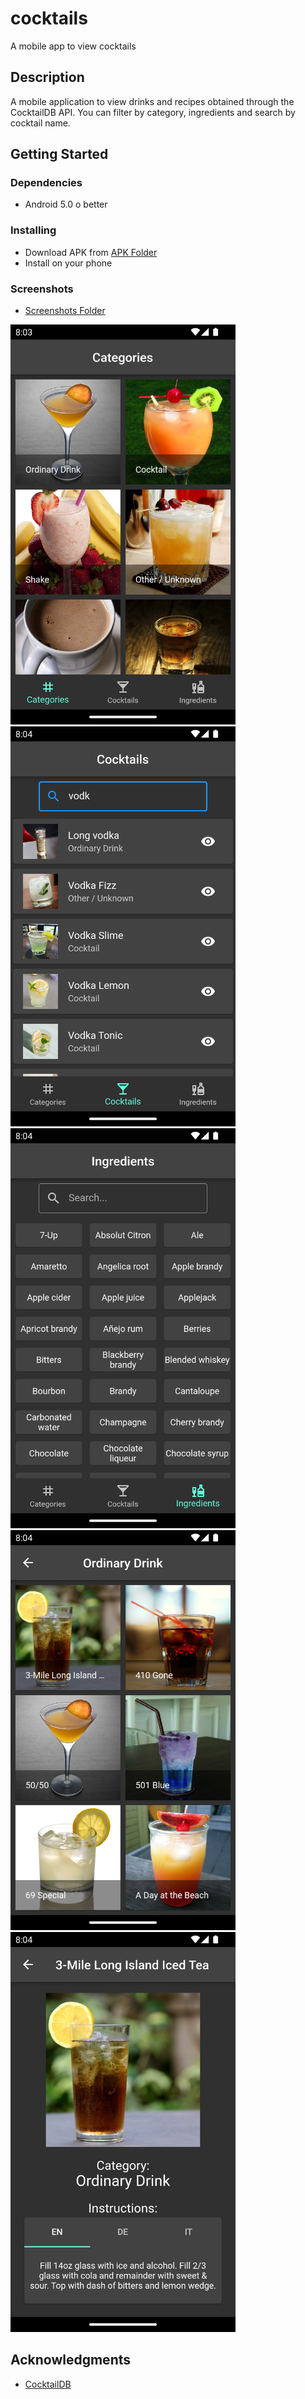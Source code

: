 # cocktails

A mobile app to view cocktails

## Description

A mobile application to view drinks and recipes obtained through the CocktailDB API. You can filter by category, ingredients and search by cocktail name.

## Getting Started

### Dependencies

* Android 5.0 o better

### Installing

* Download APK from [APK Folder](/apk/)
* Install on your phone

### Screenshots

* [Screenshots Folder](/screenshots/)

<img width="360" alt="Category Page" src= "screenshots\category_page.png">
<img width="360" alt="Search page" src= "screenshots\search_page.png">
<img width="360" alt="Ingredient Page" src= "screenshots\ingredients_page.png">
<div>
<img width="360" alt="Cocktail Page" src= "screenshots\cocktails_page.png">
<img width="360" alt="Cocktail Detail" src= "screenshots\cocktail_detail.png">

## Acknowledgments

* [CocktailDB](https://www.thecocktaildb.com/)
